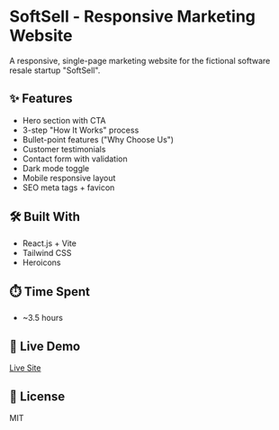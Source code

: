 # SoftSell - Responsive Marketing Website

A responsive, single-page marketing website for the fictional software resale startup "SoftSell".

## ✨ Features
- Hero section with CTA
- 3-step "How It Works" process
- Bullet-point features ("Why Choose Us")
- Customer testimonials
- Contact form with validation
- Dark mode toggle
- Mobile responsive layout
- SEO meta tags + favicon

## 🛠️ Built With
- React.js + Vite
- Tailwind CSS
- Heroicons

## ⏱️ Time Spent
- ~3.5 hours

## 🚀 Live Demo
[Live Site](https://credex-assignment-nu.vercel.app/)

## 📁 License
MIT
